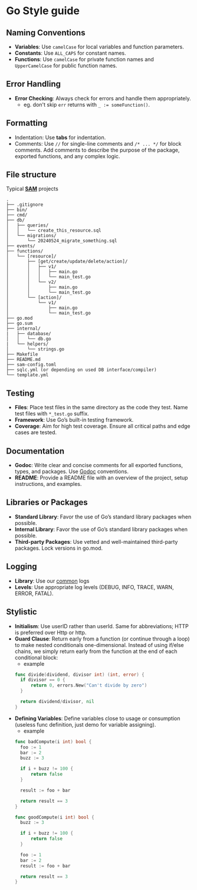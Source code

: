 # Go Style guide

## Naming Conventions

- **Variables**: Use `camelCase` for local variables and function parameters.
- **Constants**: Use `ALL_CAPS` for constant names.
- **Functions**: Use `camelCase` for private function names and `UpperCamelCase` for public function names.

## Error Handling

- **Error Checking**: Always check for errors and handle them appropriately.
    - eg. don't skip `err` returns with `_ := someFunction()`.

## Formatting

- Indentation: Use **tabs** for indentation.
- Comments: Use `//` for single-line comments and `/* ... */` for block comments. Add comments to describe the purpose of the package, exported functions, and any complex logic.

## File structure

Typical **[SAM](https://aws.amazon.com/serverless/sam/)** projects
```
.
├── .gitignore
├── bin/
├── cmd/
├── db/
│   ├── queries/
│   │   └── create_this_resource.sql
│   └── migrations/
│       └── 20240524_migrate_something.sql
├── events/
├── functions/
│   └── [resource]/
│       ├── [get/create/update/delete/action]/
│       │   ├── v1/
│       │   │   ├── main.go
│       │   │   └── main_test.go
│       │   └── v2/
│       │       ├── main.go
│       │       └── main_test.go
│       └── [action]/
│           └── v1/
│               ├── main.go
│               └── main_test.go
├── go.mod
├── go.sum
├── internal/
|   ├── database/
│   │   └── db.go
|   └── helpers/
│       └── strings.go
├── Makefile
├── README.md
├── sam-config.toml
├── sqlc.yml (or depending on used DB interface/compiler)
└── template.yml
```

## Testing

- **Files**: Place test files in the same directory as the code they test. Name test files with `*_test.go` suffix.
- **Framework**: Use Go’s built-in testing framework.
- **Coverage**: Aim for high test coverage. Ensure all critical paths and edge cases are tested.

## Documentation

- **Godoc**: Write clear and concise comments for all exported functions, types, and packages. Use [Godoc](https://go.dev/blog/godoc) conventions.
- **README**: Provide a README file with an overview of the project, setup instructions, and examples.

## Libraries or Packages

- **Standard Library**: Favor the use of Go’s standard library packages when possible.
- **Internal Library**: Favor the use of Go’s standard library packages when possible.
- **Third-party Packages**: Use vetted and well-maintained third-party packages. Lock versions in go.mod.

## Logging

- **Library**: Use our [common](https://github.com/scrambledeggs/booky-go-common) logs
- **Levels**: Use appropriate log levels (DEBUG, INFO, TRACE, WARN, ERROR, FATAL).

## Stylistic

- **Initialism**: Use userID rather than userId. Same for abbreviations; HTTP is preferred over Http or http.
- **Guard Clause**: Return early from a function (or continue through a loop) to make nested conditionals one-dimensional. Instead of using if/else chains, we simply return early from the function at the end of each conditional block:
  - example
  ```go
  func divide(dividend, divisor int) (int, error) {
	if divisor == 0 {
		return 0, errors.New("Can't divide by zero")
	}

	return dividend/divisor, nil
  }
  ```
- **Defining Variables**: Define variables close to usage or consumption (useless func definition, just demo for variable assigning).
  - example
  ```go
  func badCompute(i int) bool {
  	foo := 1
  	bar := 2
  	buzz := 3

  	if i + buzz != 100 {
  		return false
  	}

  	result := foo + bar

  	return result == 3
  }

  func goodCompute(i int) bool {
  	buzz := 3

  	if i + buzz != 100 {
  		return false
  	}

  	foo := 1
  	bar := 2
  	result := foo + bar

  	return result == 3
  }
  ```
